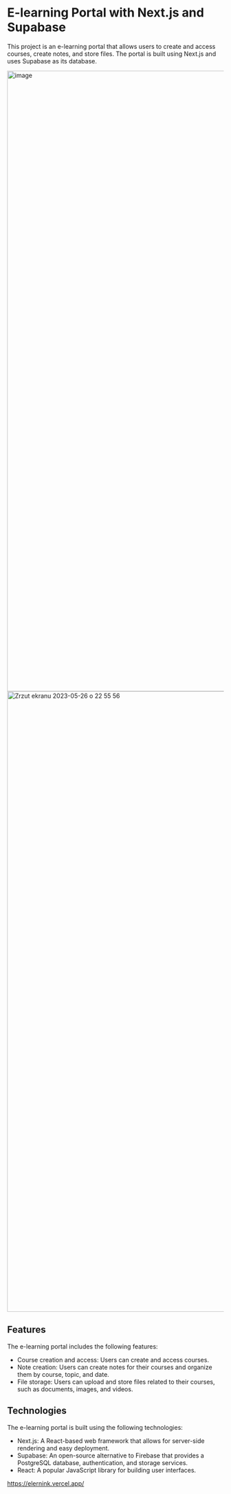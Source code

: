 # E-learning Portal with Next.js and Supabase

This project is an e-learning portal that allows users to create and access courses, create notes, and store files. The portal is built using Next.js and uses Supabase as its database.

<img width="1440" alt="image" src="https://user-images.githubusercontent.com/100933608/236555083-b07ea9d5-5ed5-44bb-a294-c22662941251.png">
<img width="1440" alt="Zrzut ekranu 2023-05-26 o 22 55 56" src="https://github.com/olimpialewinska/elernink/assets/100933608/82393773-87f1-4580-b18b-41c1c24be549">

## Features

The e-learning portal includes the following features:

- Course creation and access: Users can create and access courses.
- Note creation: Users can create notes for their courses and organize them by course, topic, and date.
- File storage: Users can upload and store files related to their courses, such as documents, images, and videos.

## Technologies

The e-learning portal is built using the following technologies:

- Next.js: A React-based web framework that allows for server-side rendering and easy deployment.
- Supabase: An open-source alternative to Firebase that provides a PostgreSQL database, authentication, and storage services.
- React: A popular JavaScript library for building user interfaces.

https://elernink.vercel.app/

